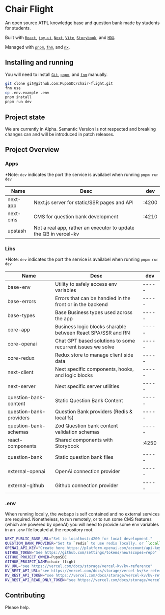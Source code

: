 # Chair Flight

An open source ATPL knowledge base and question bank made by students for
students.

Built with
[`React`](https://react.dev/),
[`joy-ui`](https://mui.com/joy-ui/getting-started/overview/),
[`Next`](https://nextjs.org/),
[`Vite`](https://vitejs.dev/),
[`Storybook`](https://storybook.js.org/),
and [`MDX`](https://mdxjs.com/).

Managed with
[`pnpm`](https://pnpm.io/),
[`fnm`](https://github.com/Schniz/fnm),
and [`nx`](https://nx.dev/).

## Installing and running

You will need to install
[`Git`](https://product.hubspot.com/blog/git-and-github-tutorial-for-beginners),
[`pnpm`](https://pnpm.io/installation),
and [`fnm`](https://github.com/Schniz/fnm)
manually.

```sh
git clone git@github.com:PupoSDC/chair-flight.git
fnm use
cp .env.example .env
pnpm install
pnpm run dev
```

## Project state

We are currently in Alpha. Semantic Version is not respected and breaking changes
can and will be introduced in patch releases.

## Project Overview

### Apps

\*Note: `dev` indicates the port the service is availabel when running `pnpm run dev`

| Name     | Desc                                                             | dev   |
| -------- | ---------------------------------------------------------------- | ----- |
| next-app | Next.js server for static/SSR pages and API                      | :4200 |
| next-cms | CMS for question bank development                                | :4210 |
| upstash  | Not a real app, rather an executor to update the QB in vercel-kv |       |

### Libs

\*Note: `dev` indicates the port the service is availabel when running `pnpm run dev`

| Name                    | Desc                                                        | dev   |
| ----------------------- | ----------------------------------------------------------- | ----- |
| base-env                | Utility to safely access env variables                      | ----- |
| base-errors             | Errors that can be handled in the front or in the backend   | ----- |
| base-types              | Base Business types used across the app                     | ----- |
| core-app                | Business logic blocks sharable between React SPA/SSR and RN | ----- |
| core-openai             | Chat GPT based solutions to some recurrent issues we solve  | ----- |
| core-redux              | Redux store to manage client side data                      | ----- |
| next-client             | Next specific components, hooks, and logic blocks           | ----- |
| next-server             | Next specific server utilities                              | ----- |
| question-bank-content   | Static Question Bank Content                                | ----- |
| question-bank-providers | Question Bank providers (Redis & local fs)                  | ----- |
| question-bank-schemas   | Zod Question bank content validation schemas                | ----- |
| react-components        | Shared components with Storybook                            | :4250 |
| question-bank           | Static question bank files                                  | ----- |
| external-openai         | OpenAi connection provider                                  | ----- |
| external-github         | Github connection provider                                  | ----- |

### .env

When running locally, the webapp is self contained and no external services are
required. Nonetheless, to run remotely, or to run some CMS features (which are
powered by openAI) you will need to provide some env variables in an `.env` file
located at the repository root.

```sh
NEXT_PUBLIC_BASE_URL="Set to localhost:4200 for local development."
QUESTION_BANK_PROVIDER="Set to `redis` to use redis locally. or `local` for local fs"
OPENAI_API_KEY="Create here https://platform.openai.com/account/api-keys"
GITHUB_TOKEN="See https://github.com/settings/tokens/new?scopes=repo"
GITHUB_PROJECT_OWNER=PupoSDC
GITHUB_PROJECT_NAME=chair-flight
KV_URL="see https://vercel.com/docs/storage/vercel-kv/kv-reference"
KV_REST_API_URL="see https://vercel.com/docs/storage/vercel-kv/kv-reference"
KV_REST_API_TOKEN="see https://vercel.com/docs/storage/vercel-kv/kv-reference"
KV_REST_API_READ_ONLY_TOKEN="see https://vercel.com/docs/storage/vercel-kv/kv-reference"
```

## Contributing

Please help.
